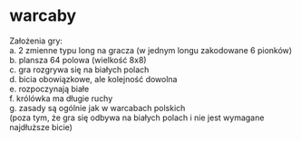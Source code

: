 # warcaby
Założenia gry:<br />
a. 2 zmienne typu long na gracza (w jednym longu zakodowane 6 pionków)<br />
b. plansza 64 polowa (wielkość 8x8)<br />
c. gra rozgrywa się na białych polach<br />
d. bicia obowiązkowe, ale kolejność dowolna<br />
e. rozpoczynają białe<br />
f. królówka ma długie ruchy<br />
g. zasady są ogólnie jak w warcabach polskich<br />(poza tym, że gra się odbywa na białych polach i nie jest wymagane najdłuższe bicie)
